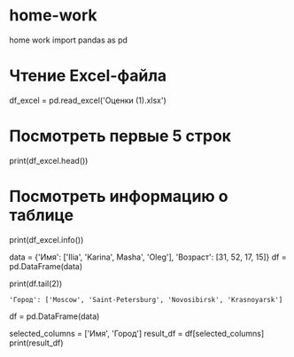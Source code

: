 # home-work
home work
import pandas as pd


# Чтение Excel-файла
df_excel = pd.read_excel('Оценки (1).xlsx')

# Посмотреть первые 5 строк
print(df_excel.head())

# Посмотреть информацию о таблице
print(df_excel.info())


data = {'Имя': ['Ilia', 'Karina', Masha', 'Oleg'],
        'Возраст': [31, 52, 17, 15]}
df = pd.DataFrame(data)

print(df.tail(2))

    'Город': ['Moscow', 'Saint-Petersburg', 'Novosibirsk', 'Krasnoyarsk']

df = pd.DataFrame(data)

selected_columns = ['Имя', 'Город']
result_df = df[selected_columns]
print(result_df)

